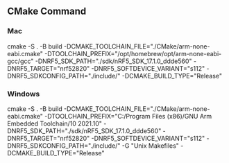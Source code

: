 ## CMake Command

### Mac
cmake -S . -B build -DCMAKE_TOOLCHAIN_FILE="./CMake/arm-none-eabi.cmake" -DTOOLCHAIN_PREFIX="/opt/homebrew/opt/arm-none-eabi-gcc/gcc" -DNRF5_SDK_PATH="./sdk/nRF5_SDK_17.1.0_ddde560" -DNRF5_TARGET="nrf52820" -DNRF5_SOFTDEVICE_VARIANT="s112" -DNRF5_SDKCONFIG_PATH="./include/" -DCMAKE_BUILD_TYPE="Release"

### Windows
cmake -S . -B build -DCMAKE_TOOLCHAIN_FILE="./CMake/arm-none-eabi.cmake" -DTOOLCHAIN_PREFIX="C:/Program Files (x86)/GNU Arm Embedded Toolchain/10 2021.10" -DNRF5_SDK_PATH="./sdk/nRF5_SDK_17.1.0_ddde560" -DNRF5_TARGET="nrf52820" -DNRF5_SOFTDEVICE_VARIANT="s112" -DNRF5_SDKCONFIG_PATH="./include/" -G "Unix Makefiles" -DCMAKE_BUILD_TYPE="Release"